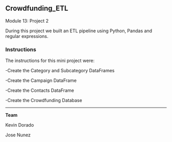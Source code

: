 ## Crowdfunding_ETL
Module 13: Project 2 

During this project we built an ETL pipeline using Python, Pandas and regular expressions. 

### Instructions
The instructions for this mini project were:

-Create the Category and Subcategory DataFrames

-Create the Campaign DataFrame

-Create the Contacts DataFrame

-Create the Crowdfunding Database


---
**Team**

Kevin Dorado

Jose Nunez
